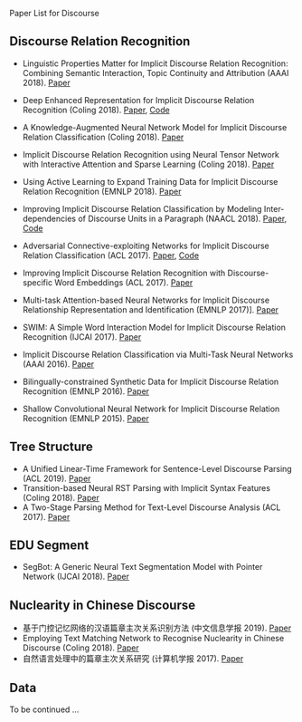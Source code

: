 Paper List for Discourse

## Discourse Relation Recognition



- Linguistic Properties Matter for Implicit Discourse Relation Recognition: Combining Semantic Interaction, Topic Continuity and Attribution (AAAI 2018). [Paper]()

- Deep Enhanced Representation for Implicit Discourse Relation Recognition (Coling 2018). [Paper](https://aclweb.org/anthology/papers/C/C18/C18-1048/), [Code](https://github.com/hxbai/Deep_Enhanced_Repr_for_IDRR)
- A Knowledge-Augmented Neural Network Model for Implicit Discourse Relation Classification (Coling 2018). [Paper](https://aclweb.org/anthology/papers/C/C18/C18-1049/)
- Implicit Discourse Relation Recognition using Neural Tensor Network with Interactive Attention and Sparse Learning (Coling 2018). [Paper]()
- Using Active Learning to Expand Training Data for Implicit Discourse Relation Recognition (EMNLP 2018). [Paper]()
- Improving Implicit Discourse Relation Classification by Modeling Inter-dependencies of Discourse Units in a Paragraph (NAACL 2018). [Paper](https://aclweb.org/anthology/papers/N/N18/N18-1013/), [Code](https://github.com/ZeyuDai/paragraph-level_implicit_discourse_relation_classification)
- Adversarial Connective-exploiting Networks for Implicit Discourse Relation Classification (ACL 2017). [Paper](https://aclweb.org/anthology/papers/P/P17/P17-1093/), [Code](https://github.com/qkaren/Adversarial-Network-for-Discourse-ACL2017)
- Improving Implicit Discourse Relation Recognition with Discourse-specific Word Embeddings (ACL 2017). [Paper](https://aclweb.org/anthology/papers/P/P17/P17-2042/)
- Multi-task Attention-based Neural Networks for Implicit Discourse Relationship Representation and Identification (EMNLP 2017)]. [Paper]()
- SWIM: A Simple Word Interaction Model for Implicit Discourse Relation Recognition (IJCAI 2017). [Paper]()
- Implicit Discourse Relation Classification via Multi-Task Neural Networks (AAAI 2016). [Paper]()
- Bilingually-constrained Synthetic Data for Implicit Discourse Relation Recognition (EMNLP 2016). [Paper]()
- Shallow Convolutional Neural Network for Implicit Discourse Relation Recognition (EMNLP 2015). [Paper]()
## Tree Structure
- A Unified Linear-Time Framework for Sentence-Level Discourse Parsing (ACL 2019). [Paper]()
- Transition-based Neural RST Parsing with Implicit Syntax Features (Coling 2018). [Paper](https://aclweb.org/anthology/papers/C/C18/C18-1047/)
- A Two-Stage Parsing Method for Text-Level Discourse Analysis (ACL 2017). [Paper](http://aclweb.org/anthology/P17-2029)
## EDU Segment 
- SegBot: A Generic Neural Text Segmentation Model with Pointer Network (IJCAI 2018). [Paper]()
## Nuclearity in Chinese Discourse
- 基于门控记忆网络的汉语篇章主次关系识别方法 (中文信息学报 2019). [Paper]()
- Employing Text Matching Network to Recognise Nuclearity in Chinese Discourse (Coling 2018). [Paper](http://www.aclweb.org/anthology/C18-1044)
- 自然语言处理中的篇章主次关系研究 (计算机学报 2017). [Paper]()
## Data
To be continued ...
